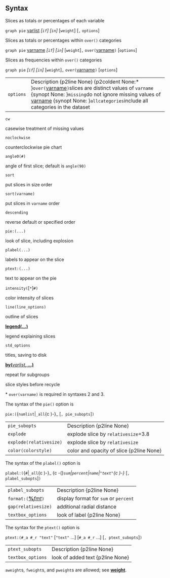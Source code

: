 ## Syntax

Slices as totals or percentages of each variable

`graph pie`
[varlist](http://www.stata.com/help.cgi?varlist)
_\[`if`\] \[`in`\]_ \[`weight`\] \[`,`
`options`\]

Slices as totals or percentages within `over()` categories

`graph pie`
[varname](http://www.stata.com/help.cgi?varname)
_\[`if`\] \[`in`\]_ \[`weight`\]`,`
`over(`[varname](http://www.stata.com/help.cgi?varname)`)`
\[`options`\]

Slices as frequencies within `over()` categories

`graph pie` _\[`if`\] \[`in`\]_
\[`weight`\]`,`
`over(`[varname](http://www.stata.com/help.cgi?varname)`)`
\[`options`\]

|           |                                                                                                                                                                                                                                                                                                                                                                                    |
|-----------|------------------------------------------------------------------------------------------------------------------------------------------------------------------------------------------------------------------------------------------------------------------------------------------------------------------------------------------------------------------------------------|
| `options` | Description {p2line None} {p2coldent None:\* }`over(`[varname](http://www.stata.com/help.cgi?varname)`)`slices are distinct values of `varname` {synopt None: }`missing`do not ignore missing values of [varname](http://www.stata.com/help.cgi?varname) {synopt None: }`allcategories`include all categories in the dataset |

`cw`

casewise treatment of missing values

`noclockwise`

counterclockwise pie chart

`angle0(#)`

angle of first slice; default is `angle(90)`

`sort`

put slices in size order

`sort(varname)`

put slices in `varname` order

`descending`

reverse default or specified order

`pie:(...)`

look of slice, including explosion

`plabel(...)`

labels to appear on the slice

`ptext:(...)`

text to appear on the pie

`intensity(`\[`*`\]`#)`

color intensity of slices

`line(line_options)`

outline of slices

**[<strong>legend(...)</strong>](http://www.stata.com/help.cgi?legend_options)**

legend explaining slices

`std_options`

titles, saving to disk

[<strong>by(</strong><var class="command">varlist</var><strong>, ...)</strong>](http://www.stata.com/help.cgi?by_option)

repeat for subgroups

slice styles before recycle

\* `over(varname)` is required in syntaxes 2 and 3.

The syntax of the `pie()` option is

`pie:(`{`numlist`\|`_all`<span
options=")-">{c )-}_ \[`, pie_subopts`\]`)`

|                             |                                          |
|-----------------------------|------------------------------------------|
| `pie_subopts`               | Description {p2line None}                |
| `explode`                   | explode slice by `relativesize`=3.8      |
| `explode(relativesize)` | explode slice by `relativesize`          |
| `color(colorstyle)`     | color and opacity of slice {p2line None} |

The syntax of the `plabel()` option is

`plabel:(`{`#`\|`_all`<span
options=")-">{c )-}_ <span options="-(">{c
-(}_`sum`\|`percent`\|`name`\|`"text"`<span options=")-">{c
)-}_ \[`, plabel_subopts`\]`)`

|                                                                                                                                                   |                                       |
|---------------------------------------------------------------------------------------------------------------------------------------------------|---------------------------------------|
| `plabel_subopts`                                                                                                                                  | Description {p2line None}             |
| `format:(`[<strong>%</strong><var class="command">fmt</var><strong></strong>](http://www.stata.com/help.cgi?format)`)` | display format for `sum` or `percent` |
| `gap(relativesize)`                                                                                                                           | additional radial distance            |
| `textbox_options`                                                                                                                                 | look of label {p2line None}           |

The syntax for the `ptext()` option is

`ptext:(#_a #_r "text"` \[`"text"` ...\] \[`#_a #_r`
...\] \[`, ptext_subopts`\]`)`

|                   |                                  |
|-------------------|----------------------------------|
| `ptext_subopts`   | Description {p2line None}        |
| `textbox_options` | look of added text {p2line None} |

`aweight`s, `fweight`s, and `pweight`s are allowed; see
[<strong>weight</strong>](http://www.stata.com/help.cgi?weight).
